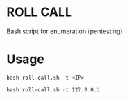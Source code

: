 # ROLL CALL
Bash script for enumeration (pentesting)

# Usage
```bash roll-call.sh -t <IP>```

```bash roll-call.sh -t 127.0.0.1```
